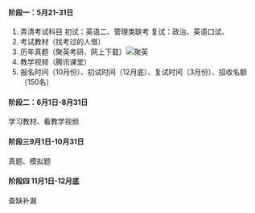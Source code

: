 
#### 阶段一：5月21-31日
1.	弄清考试科目
初试：英语二、管理类联考
复试：政治、英语口试、
2.	考试教材（找考过的人借）
3.	历年真题（聚英考研、网上下载）![聚英](http://www.xmzzky.com/mpa.aspx)
4.	教学视频（腾讯课堂）
5.	报名时间（10月份）、初试时间（12月底）、复试时间（3月份）、招收名额（150名）


#### 阶段二：6月1日-8月31日 
学习教材、看教学视频

#### 阶段三9月1日-10月31日
真题、模拟题

#### 阶段四 11月1日-12月底
查缺补漏
